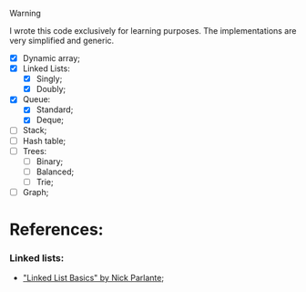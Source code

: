 > [!WARNING]
> I wrote this code exclusively for learning purposes. The implementations are very simplified and generic.

- [X] Dynamic array;
- [X] Linked Lists:
    - [X] Singly;
    - [X] Doubly;
- [X] Queue:
    - [X] Standard;
    - [X] Deque;
- [ ] Stack;
- [ ] Hash table;
- [ ] Trees:
    - [ ] Binary;
    - [ ] Balanced;
    - [ ] Trie;
- [ ] Graph;

# References:
### Linked lists:
- ["Linked List Basics" by Nick Parlante](http://cslibrary.stanford.edu/103/LinkedListBasics.pdf);

